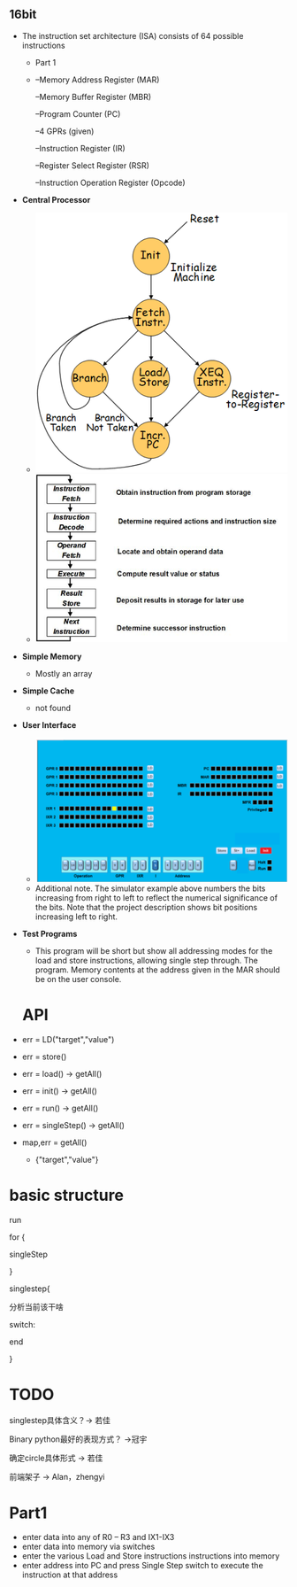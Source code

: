 ## 16bit

- The instruction set architecture (ISA) consists of 64 possible instructions

  - Part 1

  - –Memory Address Register (MAR)

    –Memory Buffer Register (MBR)

    –Program Counter (PC)

    –4 GPRs (given)

    –Instruction Register (IR)

    –Register Select Register (RSR)

    –Instruction Operation Register (Opcode)

- **Central Processor**

  - ![image-20220121173905838](project.assets/image-20220121173905838.png)
  - ![image-20220121180017034](project.assets/image-20220121180017034.png)

- **Simple Memory**

  - Mostly an array

- **Simple Cache**

  - not found

- **User Interface**

  - ![image-20220121174200868](project.assets/image-20220121174200868.png)
  - Additional note. The simulator example above numbers the bits increasing from right to left to reflect the numerical significance of the bits. Note that the project description shows bit positions increasing left to right. 

- **Test Programs**

  - This program will be short but show all addressing modes for the load and store instructions, allowing single step through. The program.  Memory contents at the address given in the MAR should be on the user console. 

  # API

- err = LD("target","value")

- err = store()

- err = load() -> getAll()

- err = init() -> getAll()

- err = run() -> getAll()

- err = singleStep() -> getAll()

- map,err = getAll()

  - {"target","value"}

# basic structure

run

for {

singleStep

}



singlestep{

分析当前该干啥

switch:



end

}





# TODO

singlestep具体含义？-> 若佳

Binary python最好的表现方式？ ->冠宇

确定circle具体形式 -> 若佳

前端架子 -> Alan，zhengyi









# Part1

- enter data into any of R0 – R3 and IX1-IX3
- enter data into memory via switches
- enter the various Load and Store instructions instructions into memory
- enter address into PC and press Single Step switch to execute the instruction at that address
